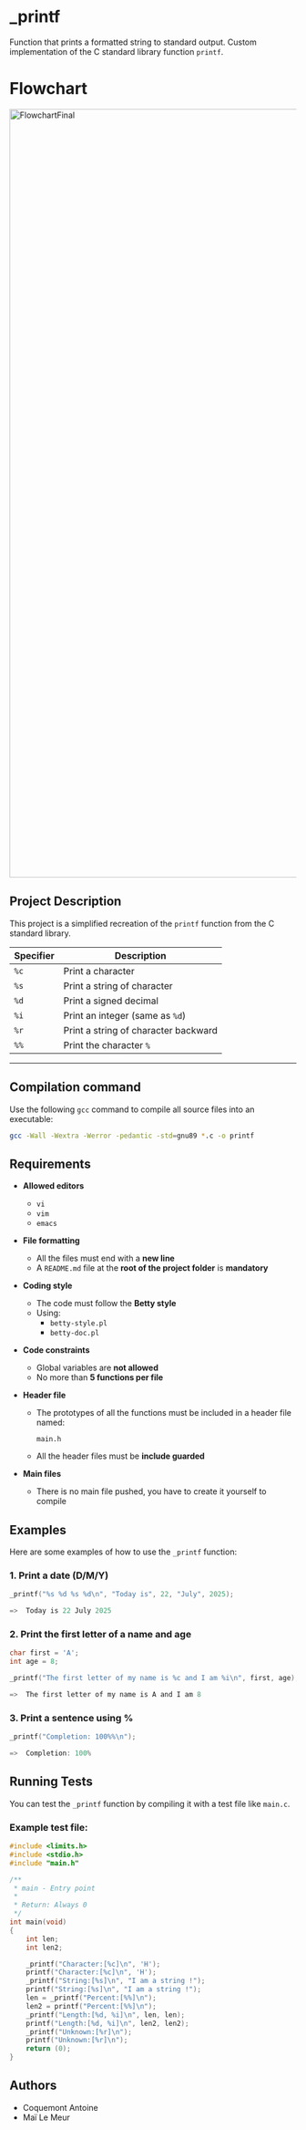 
# _printf

Function that prints a formatted string to standard output.
Custom implementation of the C standard library function `printf`.

# Flowchart


<img width="1814" height="1348" alt="FlowchartFinal" src="https://github.com/user-attachments/assets/872ab045-b3b2-43bd-88db-c6c977e75e9b" />



## Project Description

This project is a simplified recreation of the `printf` function from the C standard library.

| Specifier  | Description                          |
|---------------|------------------------------------- |
| `%c`          | Print a character                    |
| `%s`          | Print a string of character          |
| `%d`          | Print a signed decimal               |
| `%i`          | Print an integer (same as `%d`)      |
| `%r`          | Print a string of character backward |
| `%%`          | Print the character  `%`             |

---
## Compilation command

Use the following `gcc` command to compile all source files into an executable:

```bash
gcc -Wall -Wextra -Werror -pedantic -std=gnu89 *.c -o printf
```
## Requirements

- **Allowed editors**
  - `vi`
  - `vim`
  - `emacs`

- **File formatting**
  - All the files must end with a **new line**
  - A `README.md` file at the **root of the project folder** is **mandatory**

- **Coding style**
  - The code must follow the **Betty style**
  - Using:
    - `betty-style.pl`
    - `betty-doc.pl`

- **Code constraints**
  - Global variables are **not allowed**
  - No more than **5 functions per file**

- **Header file**
  - The prototypes of all the functions must be included in a header file named:
    ```
    main.h
    ```
  - All the header files must be **include guarded**

- **Main files**
  - There is no main file pushed, you have to create it yourself to compile

## Examples

Here are some examples of how to use the `_printf` function:

### 1. Print a date (D/M/Y)

```c
_printf("%s %d %s %d\n", "Today is", 22, "July", 2025);

=>  Today is 22 July 2025
```

### 2. Print the first letter of a name and age

```c
char first = 'A';
int age = 8;

_printf("The first letter of my name is %c and I am %i\n", first, age);

=>  The first letter of my name is A and I am 8
```

### 3. Print a sentence using %

```c
_printf("Completion: 100%%\n");

=>  Completion: 100%
```
## Running Tests

You can test the `_printf` function by compiling it with a test file like `main.c`.

### Example test file:

```c
#include <limits.h>
#include <stdio.h>
#include "main.h"

/**
 * main - Entry point
 *
 * Return: Always 0
 */
int main(void)
{
    int len;
    int len2;

    _printf("Character:[%c]\n", 'H');
    printf("Character:[%c]\n", 'H');
    _printf("String:[%s]\n", "I am a string !");
    printf("String:[%s]\n", "I am a string !");
    len = _printf("Percent:[%%]\n");
    len2 = printf("Percent:[%%]\n");
    _printf("Length:[%d, %i]\n", len, len);
    printf("Length:[%d, %i]\n", len2, len2);
    _printf("Unknown:[%r]\n");
    printf("Unknown:[%r]\n");
    return (0);
}
```

## Authors

- Coquemont Antoine
- Maï Le Meur
